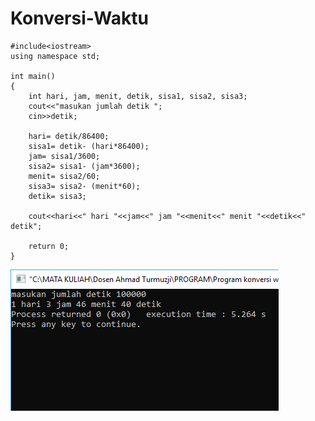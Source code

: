 # Konversi-Waktu
    #include<iostream>
    using namespace std;

    int main()
    {
        int hari, jam, menit, detik, sisa1, sisa2, sisa3;
        cout<<"masukan jumlah detik ";
        cin>>detik;

        hari= detik/86400;
        sisa1= detik- (hari*86400);
        jam= sisa1/3600;
        sisa2= sisa1- (jam*3600);
        menit= sisa2/60;
        sisa3= sisa2- (menit*60);
        detik= sisa3;

        cout<<hari<<" hari "<<jam<<" jam "<<menit<<" menit "<<detik<<" detik";

        return 0;
    }
  ![img](https://raw.githubusercontent.com/AminPriadi/Konversi-Waktu/master/waktu.png)

